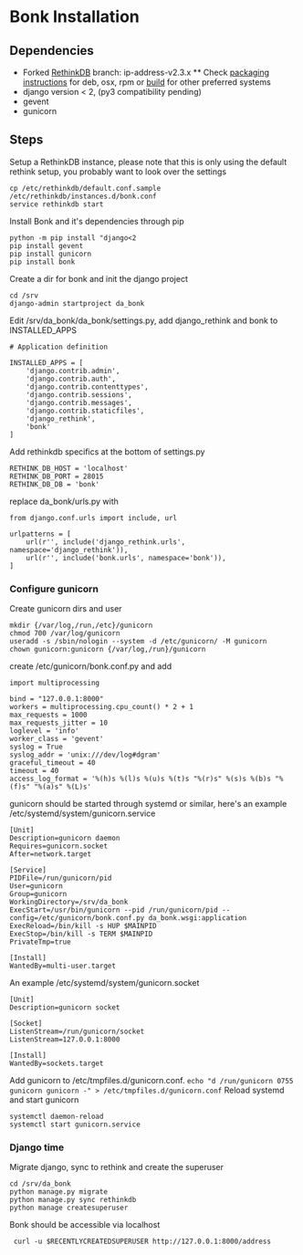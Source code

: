 # Bonk Installation
## Dependencies
* Forked [RethinkDB](https://github.com/dhozac/rethinkdb/tree/ip-address-v2.3.x) branch: ip-address-v2.3.x
** Check [packaging instructions](https://github.com/dhozac/rethinkdb/tree/ip-address-v2.3.x/mk#packaging) for deb, osx, rpm or [build](https://github.com/dhozac/rethinkdb/tree/ip-address-v2.3.x/mk#the-rethinkdb-build-system) for other preferred systems
* django version < 2, (py3 compatibility pending)
* gevent
* gunicorn
## Steps
Setup a RethinkDB instance, please note that this is only using the default rethink setup, you probably want to look over the settings
```
cp /etc/rethinkdb/default.conf.sample /etc/rethinkdb/instances.d/bonk.conf
service rethinkdb start
```
Install Bonk and it's dependencies through pip
```
python -m pip install "django<2
pip install gevent
pip install gunicorn
pip install bonk
```
Create a dir for bonk and init the django project
```
cd /srv
django-admin startproject da_bonk
```
Edit /srv/da_bonk/da_bonk/settings.py, add django_rethink and bonk to INSTALLED_APPS
```
# Application definition

INSTALLED_APPS = [
    'django.contrib.admin',
    'django.contrib.auth',
    'django.contrib.contenttypes',
    'django.contrib.sessions',
    'django.contrib.messages',
    'django.contrib.staticfiles',
    'django_rethink',
    'bonk'
]

```
Add rethinkdb specifics at the bottom of settings.py
```
RETHINK_DB_HOST = 'localhost'
RETHINK_DB_PORT = 28015
RETHINK_DB_DB = 'bonk'
```
replace da_bonk/urls.py with
```
from django.conf.urls import include, url

urlpatterns = [
    url(r'', include('django_rethink.urls', namespace='django_rethink')),
    url(r'', include('bonk.urls', namespace='bonk')),
]
```

### Configure gunicorn
Create gunicorn dirs and user
```
mkdir {/var/log,/run,/etc}/gunicorn
chmod 700 /var/log/gunicorn
useradd -s /sbin/nologin --system -d /etc/gunicorn/ -M gunicorn
chown gunicorn:gunicorn {/var/log,/run}/gunicorn
```
create /etc/gunicorn/bonk.conf.py and add
```
import multiprocessing

bind = "127.0.0.1:8000"
workers = multiprocessing.cpu_count() * 2 + 1
max_requests = 1000
max_requests_jitter = 10
loglevel = 'info'
worker_class = 'gevent'
syslog = True
syslog_addr = 'unix:///dev/log#dgram'
graceful_timeout = 40
timeout = 40
access_log_format = '%(h)s %(l)s %(u)s %(t)s "%(r)s" %(s)s %(b)s "%(f)s" "%(a)s" %(L)s'
```
gunicorn should be started through systemd or similar, here's an example /etc/systemd/system/gunicorn.service
```
[Unit]
Description=gunicorn daemon
Requires=gunicorn.socket
After=network.target

[Service]
PIDFile=/run/gunicorn/pid
User=gunicorn
Group=gunicorn
WorkingDirectory=/srv/da_bonk
ExecStart=/usr/bin/gunicorn --pid /run/gunicorn/pid --config=/etc/gunicorn/bonk.conf.py da_bonk.wsgi:application
ExecReload=/bin/kill -s HUP $MAINPID
ExecStop=/bin/kill -s TERM $MAINPID
PrivateTmp=true

[Install]
WantedBy=multi-user.target
```
An example /etc/systemd/system/gunicorn.socket
```
[Unit]
Description=gunicorn socket

[Socket]
ListenStream=/run/gunicorn/socket
ListenStream=127.0.0.1:8000

[Install]
WantedBy=sockets.target
```
Add gunicorn to /etc/tmpfiles.d/gunicorn.conf. 
```echo "d /run/gunicorn 0755 gunicorn gunicorn -" > /etc/tmpfiles.d/gunicorn.conf```
Reload systemd and start gunicorn
```
systemctl daemon-reload
systemctl start gunicorn.service
```
### Django time
Migrate django, sync to rethink and create the superuser
```
cd /srv/da_bonk
python manage.py migrate
python manage.py sync rethinkdb
python manage createsuperuser
```
Bonk should be accessible via localhost
```
 curl -u $RECENTLYCREATEDSUPERUSER http://127.0.0.1:8000/address
```
